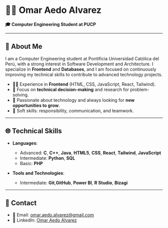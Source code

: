 # 👨‍💻 Omar Aedo Alvarez
**🎓 Computer Engineering Student at PUCP**  

---

## 🌟 About Me

I am a Computer Engineering student at Pontificia Universidad Católica del Perú, with a strong interest in Software Development and Architecture. I specialize in **Frontend** and **Databases**, and I am focused on continuously improving my technical skills to contribute to advanced technology projects.

- 👨‍💻 Experience in **Frontend** (HTML, CSS, JavaScript, React, Tailwind).
- 🔎 Focus on **technical decision-making** and research for problem-solving.
- 🧠 Passionate about technology and always looking for **new opportunities to grow**.
- 🤝 Soft skills: responsibility, communication, and teamwork.

---

## 🌐 Technical Skills

- **Languages**:  
  - Advanced: **C**, **C++**, **Java**, **HTML5**, **CSS**, **React**, **Tailwind**, **JavaScript**  
  - Intermediate: **Python**, **SQL**  
  - Basic: **PHP**

- **Tools and Technologies**:  
  - Intermediate: **Git**,**GitHub**, **Power BI**, **R Studio**, **Bizagi**

---

## 🔗 Contact

- 📧 Email: [omar.aedo.alvarez@gmail.com](mailto:omar.aedo.alvarez@gmail.com)
- 💼 LinkedIn: [Omar Aedo Alvarez](https://www.linkedin.com/in/omar-aedo-alvarez-9b9021263/)
